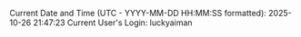 Current Date and Time (UTC - YYYY-MM-DD HH:MM:SS formatted): 2025-10-26 21:47:23
Current User's Login: luckyaiman

